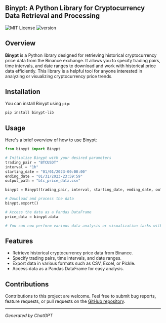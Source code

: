 ## Binypt: A Python Library for Cryptocurrency Data Retrieval and Processing

![MIT License](https://img.shields.io/badge/license-MIT-blue.svg)
![version](https://img.shields.io/badge/version-1.3.8-white?labelColor=purple&style=flat)

## Overview

**Binypt** is a Python library designed for retrieving historical cryptocurrency price data from the Binance exchange. It allows you to specify trading pairs, time intervals, and date ranges to download and work with historical price data efficiently. This library is a helpful tool for anyone interested in analyzing or visualizing cryptocurrency price trends.

## Installation

You can install Binypt using `pip`:

```bash
pip install binypt-lib
```

## Usage

Here's a brief overview of how to use Binypt:

```python
from binypt import Binypt

# Initialize Binypt with your desired parameters
trading_pair = "BTCUSDT"
interval = "1h"
starting_date = "01/01/2023-00:00:00"
ending_date = "01/31/2023-23:59:59"
output_path = "btc_price_data.csv"

binypt = Binypt(trading_pair, interval, starting_date, ending_date, output_path)

# Download and process the data
binypt.export()

# Access the data as a Pandas DataFrame
price_data = binypt.data

# You can now perform various data analysis or visualization tasks with the price_data DataFrame
```

## Features

- Retrieve historical cryptocurrency price data from Binance.
- Specify trading pairs, time intervals, and date ranges.
- Export data in various formats such as CSV, Excel, or Pickle.
- Access data as a Pandas DataFrame for easy analysis.

## Contributions

Contributions to this project are welcome. Feel free to submit bug reports, feature requests, or pull requests on the [GitHub repository](https://github.com/iliatayefi/Binypt).

---

*Generated by ChatGPT*
